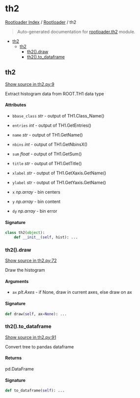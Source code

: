# th2

[Rootloader Index](../README.md#rootloader-index) / [Rootloader](./index.md#rootloader) / th2

> Auto-generated documentation for [rootloader.th2](../../rootloader/th2.py) module.

- [th2](#th2)
  - [th2](#th2-1)
    - [th2().draw](#th2()draw)
    - [th2().to_dataframe](#th2()to_dataframe)

## th2

[Show source in th2.py:9](../../rootloader/th2.py#L9)

Extract histogram data from ROOT.TH1 data type

#### Attributes

- `bbase_class` *str* - output of TH1.Class_Name()
- `entries` *int* - output of TH1.GetEntries()
- `name` *str* - output of TH1.GetName()
- `nbins` *int* - output of TH1.GetNbinsX()
- `sum` *float* - output of TH1.GetSum()
- `title` *str* - output of TH1.GetTitle()
- `xlabel` *str* - output of TH1.GetXaxis.GetName()
- `ylabel` *str* - output of TH1.GetYaxis.GetName()

- `x` *np.array* - bin centers
- `y` *np.array* - bin content
- `dy` *np.array* - bin error

#### Signature

```python
class th2(object):
    def __init__(self, hist): ...
```

### th2().draw

[Show source in th2.py:72](../../rootloader/th2.py#L72)

Draw the histogram

#### Arguments

- `ax` *plt.Axes* - if None, draw in current axes, else draw on ax

#### Signature

```python
def draw(self, ax=None): ...
```

### th2().to_dataframe

[Show source in th2.py:91](../../rootloader/th2.py#L91)

Convert tree to pandas dataframe

#### Returns

pd.DataFrame

#### Signature

```python
def to_dataframe(self): ...
```